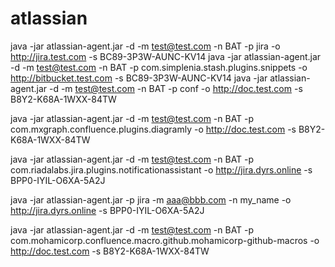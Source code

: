 # atlassian
java -jar atlassian-agent.jar -d -m test@test.com -n BAT -p jira -o http://jira.test.com -s BC89-3P3W-AUNC-KV14
java -jar atlassian-agent.jar -d -m test@test.com -n BAT -p com.simplenia.stash.plugins.snippets -o http://bitbucket.test.com -s BC89-3P3W-AUNC-KV14
java -jar atlassian-agent.jar -d -m test@test.com -n BAT -p conf -o http://doc.test.com -s B8Y2-K68A-1WXX-84TW

java -jar atlassian-agent.jar -d -m test@test.com -n BAT -p com.mxgraph.confluence.plugins.diagramly -o http://doc.test.com -s B8Y2-K68A-1WXX-84TW


java -jar atlassian-agent.jar -d -m test@test.com -n BAT -p com.riadalabs.jira.plugins.notificationassistant -o http://jira.dyrs.online -s BPP0-IYIL-O6XA-5A2J

java -jar atlassian-agent.jar -p jira -m aaa@bbb.com -n my_name -o http://jira.dyrs.online -s BPP0-IYIL-O6XA-5A2J


java -jar atlassian-agent.jar -d -m test@test.com -n BAT -p com.mohamicorp.confluence.macro.github.mohamicorp-github-macros -o http://doc.test.com -s B8Y2-K68A-1WXX-84TW